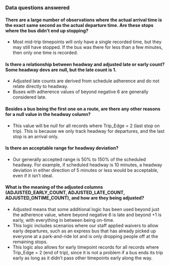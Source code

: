 ### Data questions answered

#### There are a large number of observations where the actual arrival time is the exact same second as the actual departure time. Are these stops where the bus didn't end up stopping?
- Most mid-trip timepoints will only have a single recorded time, but they may still have stopped. If the bus was there for less than a few minutes, then only one time is recorded.
#### Is there a relationship between headway and adjusted late or early count? Some headway devs are null, but the late count is 1.
- Adjusted late counts are derived from schedule adherence and do not relate directly to headway.
- Buses with adherence values of beyond negative 6 are generally considered late.
#### Besides a bus being the first one on a route, are there any other reasons for a null value in the headway column?
- This value will be null for all records where Trip_Edge = 2 (last stop on trip). This is because we only track headway for departures, and the last stop is an arrival only.
#### Is there an acceptable range for headway deviation?
- Our generally accepted range is 50% to 150% of the scheduled headway. For example, if scheduled headway is 10 minutes, a headway deviation in either direction of 5 minutes or less would be acceptable, even if it isn’t ideal.
#### What is the meaning of the adjusted columns (ADJUSTED_EARLY_COUNT, ADJUSTED_LATE_COUNT, ADJUSTED_ONTIME_COUNT), and how are they being adjusted?
- Adjusted means that some additional logic has been used beyond just the adherence value, where beyond negative 6 is late and beyond +1 is early, with everything in between being on-time.
- This logic includes scenarios where our staff applied waivers to allow early departures, such as an express bus that has already picked up everyone at a park-and-ride lot and is only dropping people off at the remaining stops.
- This logic also allows for early timepoint records for all records where Trip_Edge = 2 (end of trip), since it is not a problem if a bus ends its trip early as long as it didn’t pass other timepoints early along the way.